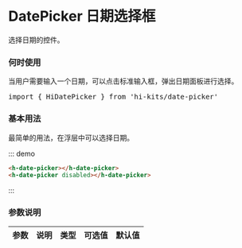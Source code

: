# DatePicker 日期选择框
选择日期的控件。

### 何时使用
当用户需要输入一个日期，可以点击标准输入框，弹出日期面板进行选择。

<pre class="language-ts">
import { HiDatePicker } from 'hi-kits/date-picker'
</pre>

### 基本用法

最简单的用法，在浮层中可以选择日期。

::: demo
```html
<h-date-picker></h-date-picker>
<h-date-picker disabled></h-date-picker>

```
:::

### 参数说明

|参数|说明|类型|可选值|默认值
|:--|:--|:--|:-----|:---
